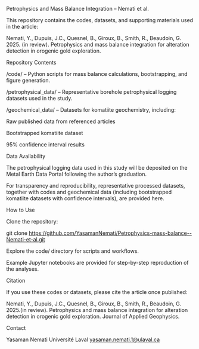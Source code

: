Petrophysics and Mass Balance Integration – Nemati et al.

This repository contains the codes, datasets, and supporting materials used in the article:

Nemati, Y., Dupuis, J.C., Quesnel, B., Giroux, B., Smith, R., Beaudoin, G. 2025. (in review). Petrophysics and mass balance integration for alteration detection in orogenic gold exploration.

Repository Contents

/code/ – Python scripts for mass balance calculations, bootstrapping, and figure generation.

/petrophysical_data/ – Representative borehole petrophysical logging datasets used in the study.

/geochemical_data/ – Datasets for komatiite geochemistry, including:

Raw published data from referenced articles

Bootstrapped komatiite dataset

95% confidence interval results

Data Availability

The petrophysical logging data used in this study will be deposited on the Metal Earth Data Portal following the author’s graduation.

For transparency and reproducibility, representative processed datasets, together with codes and geochemical data (including bootstrapped komatiite datasets with confidence intervals), are provided here.

How to Use

Clone the repository:

git clone https://github.com/YasamanNemati/Petrophysics-mass-balance--Nemati-et-al.git


Explore the code/ directory for scripts and workflows.

Example Jupyter notebooks are provided for step-by-step reproduction of the analyses.

Citation

If you use these codes or datasets, please cite the article once published:

Nemati, Y., Dupuis, J.C., Quesnel, B., Giroux, B., Smith, R., Beaudoin, G. 2025.(in review).
Petrophysics and mass balance integration for alteration detection in orogenic gold exploration. Journal of Applied Geophysics.

Contact

Yasaman Nemati
Université Laval
yasaman.nemati.1@ulaval.ca
